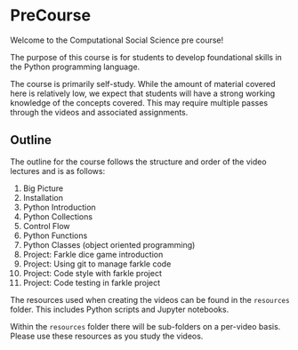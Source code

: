 # PreCourse

Welcome to the Computational Social Science pre course!

The purpose of this course is for students to develop foundational skills in the Python programming language.

The course is primarily self-study. While the amount of material covered here is relatively low, we expect that students will have a strong working knowledge of the concepts covered. This may require multiple passes through the videos and associated assignments.

## Outline

The outline for the course follows the structure and order of the video lectures and is as follows:

1. Big Picture
2. Installation
3. Python Introduction
4. Python Collections
5. Control Flow
6. Python Functions
7. Python Classes (object oriented programming)
8. Project: Farkle dice game introduction
9. Project: Using git to manage farkle code
10. Project: Code style with farkle project
11. Project: Code testing in farkle project

The resources used when creating the videos can be found in the `resources` folder. This includes Python scripts and Jupyter notebooks.

Within the `resources` folder there will be sub-folders on a per-video basis. Please use these resources as you study the videos.


